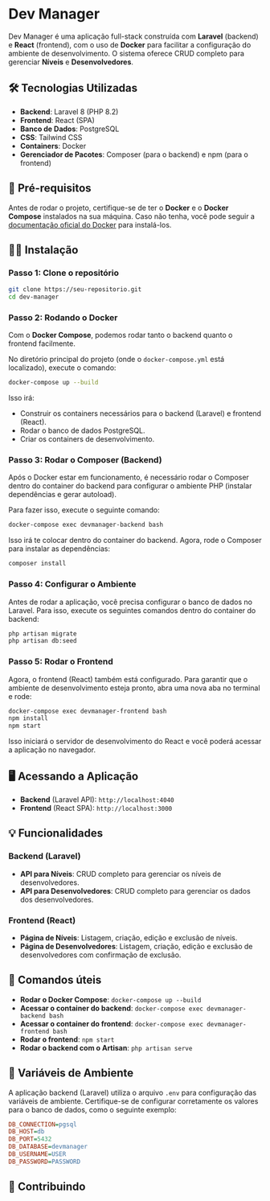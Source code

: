 
# Dev Manager

Dev Manager é uma aplicação full-stack construída com **Laravel** (backend) e **React** (frontend), com o uso de **Docker** para facilitar a configuração do ambiente de desenvolvimento. O sistema oferece CRUD completo para gerenciar **Níveis** e **Desenvolvedores**.

## 🛠 Tecnologias Utilizadas

- **Backend**: Laravel 8 (PHP 8.2)
- **Frontend**: React (SPA)
- **Banco de Dados**: PostgreSQL
- **CSS**: Tailwind CSS
- **Containers**: Docker
- **Gerenciador de Pacotes**: Composer (para o backend) e npm (para o frontend)

## 🚀 Pré-requisitos

Antes de rodar o projeto, certifique-se de ter o **Docker** e o **Docker Compose** instalados na sua máquina. Caso não tenha, você pode seguir a [documentação oficial do Docker](https://docs.docker.com/get-docker/) para instalá-los.

## 🧑‍💻 Instalação

### Passo 1: Clone o repositório

```bash
git clone https://seu-repositorio.git
cd dev-manager
```

### Passo 2: Rodando o Docker

Com o **Docker Compose**, podemos rodar tanto o backend quanto o frontend facilmente.

No diretório principal do projeto (onde o `docker-compose.yml` está localizado), execute o comando:

```bash
docker-compose up --build
```

Isso irá:
- Construir os containers necessários para o backend (Laravel) e frontend (React).
- Rodar o banco de dados PostgreSQL.
- Criar os containers de desenvolvimento.

### Passo 3: Rodar o Composer (Backend)

Após o Docker estar em funcionamento, é necessário rodar o Composer dentro do container do backend para configurar o ambiente PHP (instalar dependências e gerar autoload). 

Para fazer isso, execute o seguinte comando:

```bash
docker-compose exec devmanager-backend bash
```

Isso irá te colocar dentro do container do backend. Agora, rode o Composer para instalar as dependências:

```bash
composer install
```

### Passo 4: Configurar o Ambiente

Antes de rodar a aplicação, você precisa configurar o banco de dados no Laravel. Para isso, execute os seguintes comandos dentro do container do backend:

```bash
php artisan migrate
php artisan db:seed
```

### Passo 5: Rodar o Frontend

Agora, o frontend (React) também está configurado. Para garantir que o ambiente de desenvolvimento esteja pronto, abra uma nova aba no terminal e rode:

```bash
docker-compose exec devmanager-frontend bash
npm install
npm start
```

Isso iniciará o servidor de desenvolvimento do React e você poderá acessar a aplicação no navegador.

## 🖥 Acessando a Aplicação

- **Backend** (Laravel API): `http://localhost:4040`
- **Frontend** (React SPA): `http://localhost:3000`

## 💡 Funcionalidades

### Backend (Laravel)
- **API para Níveis**: CRUD completo para gerenciar os níveis de desenvolvedores.
- **API para Desenvolvedores**: CRUD completo para gerenciar os dados dos desenvolvedores.

### Frontend (React)
- **Página de Níveis**: Listagem, criação, edição e exclusão de níveis.
- **Página de Desenvolvedores**: Listagem, criação, edição e exclusão de desenvolvedores com confirmação de exclusão.

## 🤖 Comandos úteis

- **Rodar o Docker Compose**: `docker-compose up --build`
- **Acessar o container do backend**: `docker-compose exec devmanager-backend bash`
- **Acessar o container do frontend**: `docker-compose exec devmanager-frontend bash`
- **Rodar o frontend**: `npm start`
- **Rodar o backend com o Artisan**: `php artisan serve`

## 🔧 Variáveis de Ambiente

A aplicação backend (Laravel) utiliza o arquivo `.env` para configuração das variáveis de ambiente. Certifique-se de configurar corretamente os valores para o banco de dados, como o seguinte exemplo:

```ini
DB_CONNECTION=pgsql
DB_HOST=db
DB_PORT=5432
DB_DATABASE=devmanager
DB_USERNAME=USER
DB_PASSWORD=PASSWORD
```

## 📝 Contribuindo
